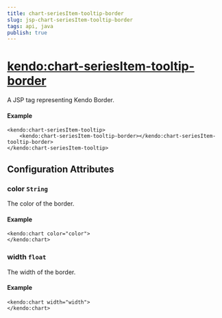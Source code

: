 ```yaml
---
title: chart-seriesItem-tooltip-border
slug: jsp-chart-seriesItem-tooltip-border
tags: api, java
publish: true
---
```


# <kendo:chart-seriesItem-tooltip-border>
A JSP tag representing Kendo Border.

#### Example
    <kendo:chart-seriesItem-tooltip>
        <kendo:chart-seriesItem-tooltip-border></kendo:chart-seriesItem-tooltip-border>
    </kendo:chart-seriesItem-tooltip>


## Configuration Attributes


### color `String`

The color of the border.

#### Example
    <kendo:chart color="color">
    </kendo:chart>



### width `float`

The width of the border.

#### Example
    <kendo:chart width="width">
    </kendo:chart>


